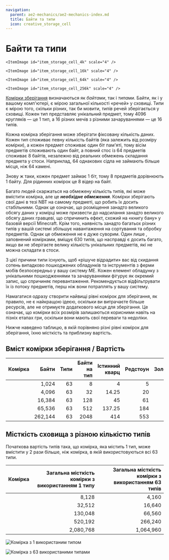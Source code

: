 ```yaml
---
navigation:
  parent: ae2-mechanics/ae2-mechanics-index.md
  title: Байти та типи
  icon: creative_storage_cell
---
```


# Байти та типи

<Row>
    <ItemImage id="item_storage_cell_1k" scale="4" />

    <ItemImage id="item_storage_cell_4k" scale="4" />

    <ItemImage id="item_storage_cell_16k" scale="4" />

    <ItemImage id="item_storage_cell_64k" scale="4" />

    <ItemImage id="item_storage_cell_256k" scale="4" />
  </Row>

[Комірки зберігання](../items-blocks-machines/storage_cells.md) визначаються як *байтами*, так і *типами*. Байти, як і у вашому комп'ютері, є мірою загальної кількості «речей» у сховищі. Типи є мірою того, скільки різних, так би мовити, *типів* речей зберігається у сховищі. Кожен тип представляє унікальний предмет, тому 4096 кругляків — це 1 тип, а 16 різних мечів з різними зачаруваннями — це 16 типів.

Кожна комірка зберігання може зберігати фіксовану кількість даних. Кожен тип споживає певну кількість байтів (яка залежить від розміру комірки), а кожен предмет споживає один біт пам'яті, тому вісім предметів споживають один байт, а повний стос із 64 предметів споживає 8 байтів, незалежно від реальних обмежень складання предмета у стоси. Наприклад, 64 однакових сідла не займають більше місця, ніж 64 камені.

Знову ж таки, кожен предмет займає 1 біт, тому 8 предметів дорівнюють 1 байту. Для рідинних комірок це 8 відер на байт.

Багато людей скаржаться на обмежену кількість типів, які може вмістити комірка, але це ***необхідне обмеження***. Комірки зберігають свої дані в тезі NBT на самому предметі, що робить їх досить стабільними. Однак це означає, що розміщення занадто великого обсягу даних у комірці може призвести до надсилання занадто великого обсягу даних гравцеві, що спричинить ефект, схожий на «книгу бану» у базовій версії Minecraft. Крім того, наявність занадто багатьох різних типів у вашій системі збільшує навантаження на сортування та обробку предметів. Однак це обмеження не є дуже суворим. Один лише <ItemLink id="drive" />, заповнений комірками, вміщує 630 типів, що насправді є досить багато, якщо ви не зберігаєте велику кількість унікальних предметів, які не можна складати в стоси.

З цієї причини типи існують, щоб «рішуче відрадити» вас від скидання сотень випадково пошкоджених обладунків та інструментів з ферми мобів безпосередньо у вашу систему ME. Кожен елемент обладунку з унікальними пошкодженнями та зачаруваннями фігурує як окремий запис, що спричиняє перевантаження. Рекомендується відфільтрувати їх із потоку предметів, перш ніж вони потраплять у вашу систему.

Намагатися одразу створити найвищі рівні комірок для зберігання, як правило, не є найкращою ідеєю, оскільки ви витрачаєте більше ресурсів, але не отримуєте додаткового місця для зберігання. Це означає, що комірки всіх розмірів залишаються корисними навіть на пізніх етапах гри, оскільки вони мають свої переваги та недоліки.

Нижче наведено таблицю, в якій порівняно різні рівні комірок для зберігання, їхню місткість та приблизну вартість.

## Вміст комірки зберігання / Вартість

| Комірка                                     |   Байти | Типи | Байти на тип | Істинний кварц | Редстоун | Золото | Світлокамінь |
| ---------------------------------------- | ------: | ----: | -------------: | -----: | -------: | ---: | --------: |
| <ItemLink id="item_storage_cell_1k" />   |   1,024 |    63 |              8 |      4 |        5 |    1 |         0 |
| <ItemLink id="item_storage_cell_4k" />   |   4,096 |    63 |             32 |  14.25 |       20 |    3 |         0 |
| <ItemLink id="item_storage_cell_16k" />  |  16,384 |    63 |            128 |     45 |       61 |    9 |         4 |
| <ItemLink id="item_storage_cell_64k" />  |  65,536 |    63 |            512 | 137.25 |      184 |   27 |        16 |
| <ItemLink id="item_storage_cell_256k" /> | 262,144 |    63 |           2048 |    414 |      553 |   81 |        48 |

## Місткість сховища з різною кількістю типів

Початкова вартість типів така, що комірка, яка містить 1 тип, може вмістити у 2 рази більше, ніж комірка, в якій використовуються всі 63 типи.

| Комірка                                     | Загальна місткість комірки з використанням 1 типу | Загальна місткість комірки з використанням 63 типів |
| ---------------------------------------- | ----------------------------------------: | ------------------------------------------: |
| <ItemLink id="item_storage_cell_1k" />   |                                     8,128 |                                       4,160 |
| <ItemLink id="item_storage_cell_4k" />   |                                    32,512 |                                      16,640 |
| <ItemLink id="item_storage_cell_16k" />  |                                   130,048 |                                      66,560 |
| <ItemLink id="item_storage_cell_64k" />  |                                   520,192 |                                     266,240 |
| <ItemLink id="item_storage_cell_256k" /> |                                 2,080,768 |                                   1,064,960 |

![Комірка з 1 використаним типом](../assets/diagrams/1_type_cell.png)

![Комірка з 63 використаними типами](../assets/diagrams/63_type_cell.png)
